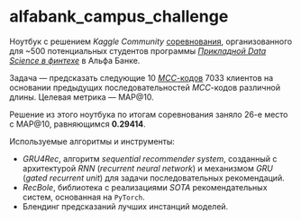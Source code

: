 # alfabank_campus_challenge


Ноутбук с решением *Kaggle Community* [соревнования](https://www.kaggle.com/competitions/alfabank-campus/leaderboard), организованного для ~500 потенциальных студентов программы [*Прикладной Data Science в финтехе*](https://alfa-campus.ru/ds-fintech) в Альфа Банке.

Задача — предсказать следующие 10 [*MCC*-кодов](https://www.banki.ru/wikibank/mcc-kod/) 7033 клиентов на основании предыдущих последовательностей *MCC*-кодов различной длины. Целевая метрика — MAP@10.

Решение из этого ноутбука по итогам соревнования заняло 26-е место с MAP@10, равняющимся **0.29414**.

Используемые алгоритмы и инструменты:

- *GRU4Rec*, алгоритм *sequential recommender system*, созданный с архитектурой *RNN* (*recurrent neural network*) и механизмом *GRU* (*gated recurrent unit*) для задачи последовательных рекомендаций. 
- *RecBole*, библиотека с реализациями *SOTA* рекомендательных систем, основанная на `PyTorch`.
- Блендинг предсказаний лучших инстанций моделей.
